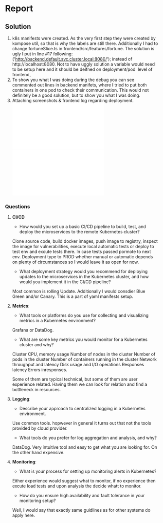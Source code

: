 # Report

## Solution
1. k8s manifests were created. As the very first step they were created by kompose util, so that is why the labels are still there.
Additionally I had to change fortuneSlice.ts in frontend/src/features/fortune. The solution is ugly I put in line #17 following:
('http://backend.default.svc.cluster.local:8080/');
 instead of http://localhost:8080. 
 Not to have uggly solution a variable would need to be setup here and it should be deifned on deployment/pod  level of frontend,     
2. To show you what I was doing during the debug you can see commented out lines in backend manifets, where I tried to put both containers in one pod to check their communication. This would not definitely be a good solution, but to show you what I was doing.
3. Attaching screenshots & frontend log regarding deployment.
![alt text](k8s/images/browser.odg "Browser")
![Logs](k8s/images/logs.odg)

### Questions
1. **CI/CD**
   - How would you set up a basic CI/CD pipeline to build, test, and deploy the microservices to the remote Kubernetes cluster?

   Clone source code, build docker images, push image to registry, inspect the image for vulnerabilities, execute local automatic tests or deploy to test env and excute tests there. In case tests passed pormote to next env. Deployment type to PROD whether manual or automatic depends on plenty of circumstances so  I would leave it as open for now.

   - What deployment strategy would you recommend for deploying updates to the microservices in the Kubernetes cluster, and how would you implement it in the CI/CD pipeline?

   Most common is rolling Update. Additionally I would consdier Blue Green and/or Canary. This is a part of yaml manifests setup.

2. **Metrics**:
   - What tools or platforms do you use for collecting and visualizing metrics in a Kubernetes environment?
   
   Grafana or DataDog.

   - What are some key metrics you would monitor for a Kubernetes cluster and why?

    Cluster CPU, memory usage
    Number of nodes in the cluster
    Number of pods in the cluster
    Number of containers running in the cluster
    Network throughput and latency
    Disk usage and I/O operations
    Responses latency 
    Errors inresponses.
   
   Some of them are typical technical, but some of them are user experience related. Having them we can look for relation and find a bottleneck in resources.




3. **Logging**:
   - Describe your approach to centralized logging in a Kubernetes environment.

   Use common tools. hopwever in general it turns out that not the tools provided by cloud provider.

   - What tools do you prefer for log aggregation and analysis, and why?
   
   DataDog. Very intuitive tool and easy to get what you are looking for. On the other hand expensive.

4. **Monitoring**:
   - What is your process for setting up monitoring alerts in Kubernetes?

   Either experience would suggest what to monitor, if no experience then excute load tests and upon analysis the decide whatt to monitor.

   - How do you ensure high availability and fault tolerance in your monitoring setup?

   Well, I would say that exactly same guidlines as for other systems do apply here. 
